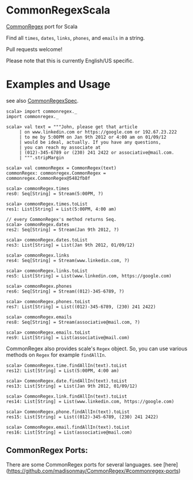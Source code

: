 CommonRegexScala
=============

[CommonRegex](https://github.com/madisonmay/CommonRegex/ "CommonRegex") port for Scala

Find all `times`, `dates`, `links`, `phones`, and `emails` in a string. 

Pull requests welcome!

Please note that this is currently English/US specific.

Examples and Usage
========
see also [CommonRegexSpec](https://github.com/everpeace/CommonRegexScala/blob/master/src/test/scala/CommonRegexSpec.scala).

    scala> import commonregex._
    import commonregex._
    
    scala> val text = """John, please get that article
         | on www.linkedin.com or https://google.com or 192.67.23.222
         | to me by 5:00PM on Jan 9th 2012 or 4:00 am on 01/09/12
         | would be ideal, actually. If you have any questions,
         | you can reach my associate at
         | (012)-345-6789 or (230) 241 2422 or associative@mail.com.
         | """.stripMargin
    
    scala> val commonRegex = CommonRegex(text)
    commonRegex: commonregex.CommonRegex = commonregex.CommonRegex@5482fb8f
    
    scala> commonRegex.times
    res0: Seq[String] = Stream(5:00PM, ?)
    
    scala> commonRegex.times.toList
    res1: List[String] = List(5:00PM, 4:00 am)

    // every CommonRegex's method returns Seq.
    scala> commonRegex.dates
    res2: Seq[String] = Stream(Jan 9th 2012, ?)
    
    scala> commonRegex.dates.toList
    res3: List[String] = List(Jan 9th 2012, 01/09/12)
    
    scala> commonRegex.links
    res4: Seq[String] = Stream(www.linkedin.com, ?)
    
    scala> commonRegex.links.toList
    res5: List[String] = List(www.linkedin.com, https://google.com)
    
    scala> commonRegex.phones
    res6: Seq[String] = Stream((012)-345-6789, ?)
    
    scala> commonRegex.phones.toList
    res7: List[String] = List((012)-345-6789, (230) 241 2422)
    
    scala> commonRegex.emails
    res8: Seq[String] = Stream(associative@mail.com, ?)
    
    scala> commonRegex.emails.toList
    res9: List[String] = List(associative@mail.com)

CommonRegex also provides scale's `Regex` object.  So, you can use various methods on `Regex` for example `findAllIn`.

    scala> CommonRegex.time.findAllIn(text).toList
    res12: List[String] = List(5:00PM, 4:00 am)
    
    scala> CommonRegex.date.findAllIn(text).toList
    res13: List[String] = List(Jan 9th 2012, 01/09/12)
    
    scala> CommonRegex.link.findAllIn(text).toList
    res14: List[String] = List(www.linkedin.com, https://google.com)
    
    scala> CommonRegex.phone.findAllIn(text).toList
    res15: List[String] = List((012)-345-6789, (230) 241 2422)
    
    scala> CommonRegex.email.findAllIn(text).toList
    res16: List[String] = List(associative@mail.com)

CommonRegex Ports:
----
There are some CommonRegex ports for several languages.  see [here] (https://github.com/madisonmay/CommonRegex/#commonregex-ports)
